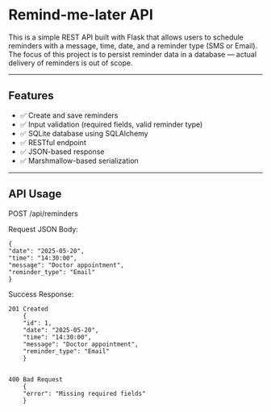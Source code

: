 # Remind-me-later API

This is a simple REST API built with Flask that allows users to schedule reminders with a message, time, date, and a reminder type (SMS or Email). The focus of this project is to persist reminder data in a database — actual delivery of reminders is out of scope.

---

## Features

- ✅ Create and save reminders
- ✅ Input validation (required fields, valid reminder type)
- ✅ SQLite database using SQLAlchemy
- ✅ RESTful endpoint
- ✅ JSON-based response
- ✅ Marshmallow-based serialization

---

## API Usage

POST /api/reminders

Request JSON Body:
    
    {
    "date": "2025-05-20",
    "time": "14:30:00",
    "message": "Doctor appointment",
    "reminder_type": "Email"
    }

Success Response:
        
    201 Created
        {
        "id": 1,
        "date": "2025-05-20",
        "time": "14:30:00",
        "message": "Doctor appointment",
        "reminder_type": "Email"
        }
        

    400 Bad Request
        {
        "error": "Missing required fields"
        }
